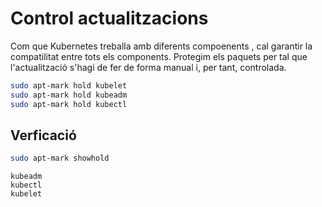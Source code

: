 # Control actualitzacions

Com que Kubernetes treballa amb diferents compoenents , cal garantir la compatilitat entre tots els components. Protegim els paquets per tal que l'actualització s'hagi de fer de forma manual i, per tant, controlada.

```bash
sudo apt-mark hold kubelet 
sudo apt-mark hold kubeadm
sudo apt-mark hold kubectl
```
## Verficació
```bash
sudo apt-mark showhold
```
```
kubeadm
kubectl
kubelet
```
